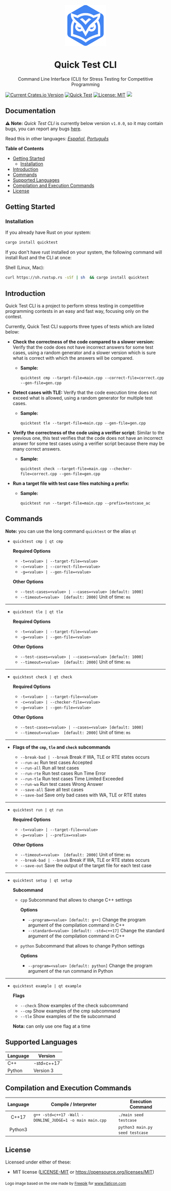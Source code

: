 <p align="center">
  <img width="128" height="128" src="assets/logo/quicktest-512x512.png">
</p>

<h1 align="center">Quick Test CLI</h1>

<p align="center">Command Line Interface (CLI) for Stress Testing for Competitive Programming</p>

[![Current Crates.io Version](https://img.shields.io/crates/v/quicktest.svg)](https://crates.io/crates/quicktest) [![Quick Test](https://circleci.com/gh/LuisMBaezCo/quicktest.svg?style=shield)](https://app.circleci.com/pipelines/github/LuisMBaezCo/quicktest) [![License: MIT](https://img.shields.io/badge/License-MIT-yellow.svg)](https://opensource.org/licenses/MIT) [![](https://img.shields.io/badge/platform-Windows%20%7C%20Linux%20%7C%20macOS-blue.svg)](https://github.com/LuisMBaezCo/quicktest)

## Documentation

**⚠️ Note:** _Quick Test CLI_ is currently below version `v1.0.0`, so it may contain bugs, you can report any bugs [here](https://github.com/LuisMBaezCo/quicktest/issues).

Read this in other languages: [_Español_](docs/README.es-ES.md), [_Português_](docs/README.pt-BR.md) 

**Table of Contents**

- [Getting Started](#getting-started)
  - [Installation](#installation)
- [Introduction](#introduction)
- [Commands](#commands)
- [Supported Languages](#supported-languages)
- [Compilation and Execution Commands](#compilation-and-execution-commands)
- [License](#license)

## Getting Started

### Installation

If you already have Rust on your system:

```sh
cargo install quicktest
```

If you don't have rust installed on your system, the following command will install Rust and the CLI at once:

Shell (Linux, Mac):
```sh
curl https://sh.rustup.rs -sSf | sh  && cargo install quicktest
```

## Introduction

Quick Test CLI is a project to perform stress testing in competitive programming contests in an easy and fast way, focusing only on the contest.

Currently, Quick Test CLI supports three types of tests which are listed below:

* **Check the correctness of the code compared to a slower version:** Verify that the code does not have incorrect answers for some test cases, using a random generator and a slower version which is sure what is correct with which the answers will be compared.
    * **Sample:**
        ```shell
        quicktest cmp --target-file=main.cpp --correct-file=correct.cpp --gen-file=gen.cpp
        ```

* **Detect cases with TLE:** Verify that the code execution time does not exceed what is allowed, using a random generator for multiple test cases.
    * **Sample:**
        ```shell
        quicktest tle --target-file=main.cpp --gen-file=gen.cpp
        ```

* **Verify the correctness of the code using a verifier script:** Similar to the previous one, this test verifies that the code does not have an incorrect answer for some test cases using a verifier script because there may be many correct answers.
    * **Sample:**
        ```shell
        quicktest check --target-file=main.cpp --checker-file=correct.cpp --gen-file=gen.cpp
        ```

* **Run a target file with test case files matching a prefix:**
    * **Sample:**
        ```shell
        quicktest run --target-file=main.cpp --prefix=testcase_ac
        ```

## Commands

**Note:** you can use the long command `quicktest` or the alias `qt`

* `quicktest cmp | qt cmp`
    
    **Required Options**

    * `-t=<value> | --target-file=<value>`
    * `-c=<value> | --correct-file=<value>`
    * `-g=<value> | --gen-file=<value>`

    **Other Options**

    * `--test-cases=<value> | --cases=<value> [default: 1000]`
    * `--timeout=<value>  [default: 2000]` Unit of time: `ms`

---

* `quicktest tle | qt tle`
    
    **Required Options**

    * `-t=<value> | --target-file=<value>`
    * `-g=<value> | --gen-file=<value>`

    **Other Options**

    * `--test-cases=<value> | --cases=<value> [default: 1000]`
    * `--timeout=<value>  [default: 2000]` Unit of time: `ms`
---

* `quicktest check | qt check`
    
    **Required Options**

    * `-t=<value> | --target-file=<value>`
    * `-c=<value> | --checker-file=<value>`
    * `-g=<value> | --gen-file=<value>`

    **Other Options**

    * `--test-cases=<value> | --cases=<value> [default: 1000]`
    * `--timeout=<value>  [default: 2000]` Unit of time: `ms`
---

* **Flags of the `cmp`, `tle` and `check` subcommands**

    * `--break-bad | --break`  Break if WA, TLE or RTE states occurs
    * `--run-ac`     Run test cases Accepted
    * `--run-all`    Run all test cases
    * `--run-rte`    Run test cases Run Time Error
    * `--run-tle`    Run test cases Time Limited Exceeded
    * `--run-wa`     Run test cases Wrong Answer
    * `--save-all`   Save all test cases
    * `--save-bad`   Save only bad cases with WA, TLE or RTE states

---
* `quicktest run | qt run`
    
    **Required Options**

    * `-t=<value> | --target-file=<value>`
    * `-p=<value> | --prefix=<value>`

    **Other Options**

    * `--timeout=<value>  [default: 2000]` Unit of time: `ms`
    * `--break-bad | --break`  Break if WA, TLE or RTE states occurs
    * `--save-out`   Save the output of the target file for each test case

---
* `quicktest setup | qt setup`

    **Subcommand**

    * `cpp` Subcommand that allows to change C++ settings

        **Options**

        * `--program=<value> [default: g++]` Change the program argument of the compilation command in C++
        * `--standard=<value> [default: -std=c++17]` Change the standard argument of the compilation command in C++

    * `python` Subcommand that allows to change Python settings

        **Options**
        
        * `--program=<value> [default: python]` Change the program argument of the run command in Python

---
* `quicktest example | qt example`
    
    **Flags**
    
    * `--check`   Show examples of the check subcommand
    * `--cmp`     Show examples of the cmp subcommand
    * `--tle`     Show examples of the tle subcommand
    
    **Nota:** can only use one flag at a time

## Supported Languages

| Language           |       Version          |
|--------------------|------------------------|
| C++                | -std=c++17             |
| Python             | Version 3              |

## Compilation and Execution Commands

| Language     | Compile / Interpreter                                      | Execution Command          |
|:------------:|------------------------------------------------------------|----------------------------|
| C++17        | `g++ -std=c++17 -Wall -DONLINE_JUDGE=1 -o main main.cpp`   | `./main seed testcase`     |
| Python3      |                                                            | `python3 main.py seed testcase`|

## License
Licensed under either of these:
* MIT license ([LICENSE-MIT](https://github.com/LuisMBaezCo/quicktest/blob/main/LICENSE) or https://opensource.org/licenses/MIT)

<sub>Logo image based on the one made by <a href="https://www.flaticon.com/authors/freepik" id-flaticon="owl_2369306;hexagonal_73861" title="Freepik">Freepik</a> for <a href="https://www.flaticon.com/" title="Flaticon">www.flaticon.com</a>